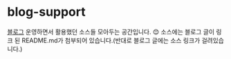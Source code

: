 # blog-support
[블로그](https://empty-castle.tistory.com/) 운영하면서 활용했던 소스들 모아두는 공간입니다. 
:blush: 소스에는 블로그 글이 링크 된 README.md가 첨부되어 있습니다.(반대로 블로그 글에는 소스 링크가 걸려있습니다.) 

